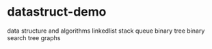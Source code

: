 # datastruct-demo
data structure and algorithms
linkedlist
stack
queue
binary tree
binary search tree
graphs
